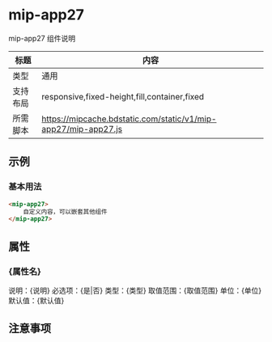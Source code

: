# mip-app27

mip-app27 组件说明

标题|内容
----|----
类型|通用
支持布局|responsive,fixed-height,fill,container,fixed
所需脚本|https://mipcache.bdstatic.com/static/v1/mip-app27/mip-app27.js

## 示例

### 基本用法
```html
<mip-app27>
    自定义内容，可以嵌套其他组件
</mip-app27>
```

## 属性

### {属性名}

说明：{说明}
必选项：{是|否}
类型：{类型}
取值范围：{取值范围}
单位：{单位}
默认值：{默认值}

## 注意事项

